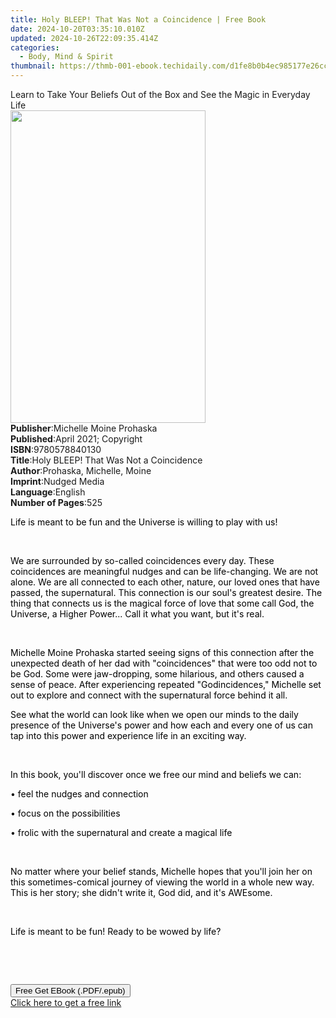 ```yaml
---
title: Holy BLEEP! That Was Not a Coincidence | Free Book
date: 2024-10-20T03:35:10.010Z
updated: 2024-10-26T22:09:35.414Z
categories:
  - Body, Mind & Spirit
thumbnail: https://thmb-001-ebook.techidaily.com/d1fe8b0b4ec985177e26ccdcffe1c7c3e81c6f0b2544fb8464460e0196f0dffb.jpg
---
```

<main id="book-container">
  <div class="flex flex-col">
    <div class="book-brief flex-1 py-6 px-4 sm:p-6 md:py-10 md:px-8">
      <!-- brief-->
      <div class="book-brief-main">
        Learn to Take Your Beliefs Out of the Box and See the Magic in Everyday
        Life
      </div>
    </div>
    <div
      class="book-meta-info flex-1 grid gap-4 col-start-1 col-end-3 row-start-1 sm:mb-6 sm:grid-cols-4 lg:gap-6 lg:col-start-2 lg:row-end-6 lg:row-span-6 lg:mb-0"
    >
      <div
        class="book-meta-info-left place-content-center mt-4 p-4 text-sm leading-6 col-start-2 col-span-2 dark:text-slate-400"
      >
        <img
          class="w-full h-500 object-cover rounded-lg sm:h-255 sm:col-span-2 lg:col-span-full"
          src="https://img-001-ebook.techidaily.com/1195c5537c4f27733efaa1802b197aff1c676f3f95a4e53258dd6355d48ab9f4.jpg"
          alt=""
          width="312"
          height="500"
        />
      </div>
      <div
        class="book-meta-info-right mt-2 col-start-1 row-start-2 col-span-3 self-center"
      >
        <!-- meta data  -->
        <div class="flex flex-col px-4 md:px-8">
          <div class="flex-1">
            <strong>Publisher</strong>:<span class="px-2"
              >Michelle Moine Prohaska</span
            >
          </div>
          <div class="flex-1">
            <strong>Published</strong>:<span class="px-2"
              >April 2021; Copyright</span
            >
          </div>
          <div class="flex-1">
            <strong>ISBN</strong>:<span class="px-2">9780578840130</span>
          </div>
          <div class="flex-1">
            <strong>Title</strong>:<span class="px-2"
              >Holy BLEEP! That Was Not a Coincidence</span
            >
          </div>
          <div class="flex-1">
            <strong>Author</strong>:<span class="px-2"
              >Prohaska, Michelle, Moine</span
            >
          </div>
          <div class="flex-1">
            <strong>Imprint</strong>:<span class="px-2">Nudged Media</span>
          </div>
          <div class="flex-1">
            <strong>Language</strong>:<span class="px-2">English</span>
          </div>
          <div class="flex-1">
            <strong>Number of Pages</strong>:<span class="px-2">525</span>
          </div>
        </div>
      </div>
    </div>
    <div class="book-description flex-1 py-6 px-4 sm:p-6 md:py-10 md:px-8">
      <div class="book-description-main">
        <div accordion-content="" id="description">
          <p>
            <span style="color: rgb(0, 0, 0)"
              >Life is meant to be fun and the Universe is willing to play with
              us!</span
            >
          </p>
          <p><br /></p>
          <p>
            <span style="color: rgb(0, 0, 0)"
              >We are surrounded by so-called coincidences every day. These
              coincidences are meaningful nudges and can be life-changing. We
              are not alone. We are all connected to each other, nature, our
              loved ones that have passed, the supernatural. This connection is
              our soul's greatest desire. The thing that connects us is the
              magical force of love that some call God, the Universe, a Higher
              Power... Call it what you want, but it's real.</span
            >
          </p>
          <p><br /></p>
          <p>
            <span style="color: rgb(0, 0, 0)"
              >Michelle Moine Prohaska started seeing signs of this connection
              after the unexpected death of her dad with "coincidences" that
              were too odd not to be God. Some were jaw-dropping, some
              hilarious, and others caused a sense of peace. After experiencing
              repeated "Godincidences," Michelle set out to explore and connect
              with the supernatural force behind it all.</span
            >
          </p>
          <p>
            <span style="color: rgb(0, 0, 0)"
              >See what the world can look like when we open our minds to the
              daily presence of the Universe's power and how each and every one
              of us can tap into this power and experience life in an exciting
              way.</span
            >
          </p>
          <p><br /></p>
          <p>
            <span style="color: rgb(0, 0, 0)"
              >In this book, you'll discover once we free our mind and beliefs
              we can:</span
            >
          </p>
          <p>
            <span style="color: rgb(0, 0, 0)"
              >• feel the nudges and connection</span
            >
          </p>
          <p>
            <span style="color: rgb(0, 0, 0)"
              >• focus on the possibilities</span
            >
          </p>
          <p>
            <span style="color: rgb(0, 0, 0)"
              >• frolic with the supernatural and create a magical life</span
            >
          </p>
          <p><br /></p>
          <p>
            <span style="color: rgb(0, 0, 0)"
              >No matter where your belief stands, Michelle hopes that you'll
              join her on this sometimes-comical journey of viewing the world in
              a whole new way. This is her story; she didn't write it, God did,
              and it's AWEsome.
            </span>
          </p>
          <p><br /></p>
          <p>
            <span style="color: rgb(0, 0, 0)"
              >Life is meant to be fun! Ready to be wowed by life?</span
            >
          </p>
          <p><br /></p>
          <p><br /></p>
        </div>
        <div class="accordion-fader"></div>
      </div>
    </div>
    <div class="book-excerpts flex-1 py-6 px-4 sm:p-6 md:py-10 md:px-8"></div>
    <div
      class="book-about-author flex-1 py-6 px-4 sm:p-6 md:py-10 md:px-8"
    ></div>
    <div class="book-free-get flex-1 py-6 px-4 sm:p-6 md:py-10 md:px-8">
      <button
        id="btn-free-get"
        class="bg-blue-500 hover:bg-blue-700 text-white font-bold py-2 px-4 rounded"
      >
        Free Get EBook (.PDF/.epub)
      </button>
      <div id="countdown-display" class="px-2 text-lg mt-2"></div>
      <a
        id="free-link"
        class="hidden bg-blue-500 hover:bg-blue-700 text-white font-bold py-2 px-4 rounded"
        href="https://www.ebooks.com/en-us/book/210253212/holy-bleep-that-was-not-a-coincidence/prohaska-michelle-moine/"
        target="_blank"
        >Click here to get a free link</a
      >
    </div>
    <script>
      let countdownTime = 0;
      let countdownInterval = null;
      document
        .getElementById('btn-free-get')
        .addEventListener('click', startCountdown);
      function startCountdown() {
        countdownTime = new Date().getTime() + 60000 * 3;
        countdownInterval = setInterval(updateCountdown, 1000);
        document.getElementById('btn-free-get').disabled = true;
        document
          .getElementById('btn-free-get')
          .classList.add('bg-gray-500', 'cursor-not-allowed');
      }
      function updateCountdown() {
        let currentTime = new Date().getTime();
        let timeLeft = countdownTime - currentTime;
        let secondsLeft = Math.floor(timeLeft / 1000);
        document.getElementById('countdown-display').innerHTML =
          `Remaining time: ${secondsLeft} seconds.`;
        if (secondsLeft <= 0) {
          clearInterval(countdownInterval);
          document.getElementById('btn-free-get').classList.add('hidden');
          document.getElementById('free-link').classList.remove('hidden');
          document.getElementById('countdown-display').innerHTML = '';
        }
      }
    </script>
  </div>
</main>

<ins class="adsbygoogle"
      style="display:block"
      data-ad-client="ca-pub-7571918770474297"
      data-ad-slot="8358498916"
      data-ad-format="auto"
      data-full-width-responsive="true"></ins>
    